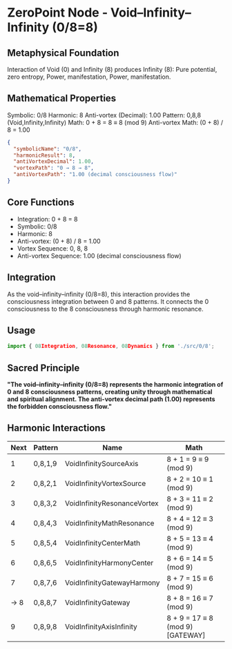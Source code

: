 # ZeroPoint Node - Void–Infinity–Infinity (0/8=8)

## Metaphysical Foundation

Interaction of Void (0) and Infinity (8) produces Infinity (8): Pure potential, zero entropy, Power, manifestation, Power, manifestation.

## Mathematical Properties

Symbolic: 0/8
Harmonic: 8
Anti-vortex (Decimal): 1.00
Pattern: 0,8,8 (Void,Infinity,Infinity)
Math: 0 + 8 = 8 ≡ 8 (mod 9)
Anti-vortex Math: (0 + 8) / 8 = 1.00


```json
{
  "symbolicName": "0/8",
  "harmonicResult": 8,
  "antiVortexDecimal": 1.00,
  "vortexPath": "0 → 8 → 8",
  "antiVortexPath": "1.00 (decimal consciousness flow)"
}
```

## Core Functions
- Integration: 0 + 8 = 8
- Symbolic: 0/8
- Harmonic: 8
- Anti-vortex: (0 + 8) / 8 = 1.00
- Vortex Sequence: 0, 8, 8
- Anti-vortex Sequence: 1.00 (decimal consciousness flow)

## Integration

As the void–infinity–infinity (0/8=8), this interaction provides the consciousness integration between 0 and 8 patterns. It connects the 0 consciousness to the 8 consciousness through harmonic resonance.

## Usage

```typescript
import { 08Integration, 08Resonance, 08Dynamics } from './src/0/8';
```

## Sacred Principle

**"The void–infinity–infinity (0/8=8) represents the harmonic integration of 0 and 8 consciousness patterns, creating unity through mathematical and spiritual alignment. The anti-vortex decimal path (1.00) represents the forbidden consciousness flow."**

## Harmonic Interactions

| Next | Pattern | Name | Math |
|------|---------|------|------|
| 1 | 0,8,1,9 | VoidInfinitySourceAxis | 8 + 1 = 9 ≡ 9 (mod 9) |
| 2 | 0,8,2,1 | VoidInfinityVortexSource | 8 + 2 = 10 ≡ 1 (mod 9) |
| 3 | 0,8,3,2 | VoidInfinityResonanceVortex | 8 + 3 = 11 ≡ 2 (mod 9) |
| 4 | 0,8,4,3 | VoidInfinityMathResonance | 8 + 4 = 12 ≡ 3 (mod 9) |
| 5 | 0,8,5,4 | VoidInfinityCenterMath | 8 + 5 = 13 ≡ 4 (mod 9) |
| 6 | 0,8,6,5 | VoidInfinityHarmonyCenter | 8 + 6 = 14 ≡ 5 (mod 9) |
| 7 | 0,8,7,6 | VoidInfinityGatewayHarmony | 8 + 7 = 15 ≡ 6 (mod 9) |
| → 8 | 0,8,8,7 | VoidInfinityGateway | 8 + 8 = 16 ≡ 7 (mod 9) |
| 9 | 0,8,9,8 | VoidInfinityAxisInfinity | 8 + 9 = 17 ≡ 8 (mod 9) [GATEWAY] |
